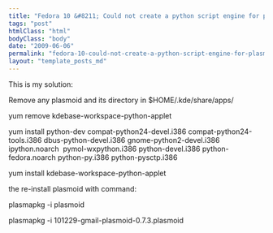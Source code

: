 ```yaml
---
title: "Fedora 10 &#8211; Could not create a python script engine for plasmoid"
tags: "post"
htmlClass: "html"
bodyClass: "body"
date: "2009-06-06"
permalink: "fedora-10-could-not-create-a-python-script-engine-for-plasmoid/"
layout: "template_posts_md"
---
```

<p>This is my solution:</p>
<p>Remove any plasmoid and its directory in $HOME/.kde/share/apps/</p>
<p>yum remove kdebase-workspace-python-applet</p>
<p>yum install python-dev compat-python24-devel.i386 compat-python24-tools.i386 dbus-python-devel.i386 gnome-python2-devel.i386 ipython.noarch  pymol-wxpython.i386 python-devel.i386 python-fedora.noarch python-py.i386 python-pysctp.i386</p>
<p>yum install kdebase-workspace-python-applet</p>
<p>the re-install plasmoid with command:</p>
<p>plasmapkg -i plasmoid</p>
<p>plasmapkg -i 101229-gmail-plasmoid-0.7.3.plasmoid</p>
